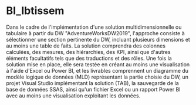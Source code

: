 # BI_Ibtissem
Dans le cadre de l'implémentation d'une solution multidimensionnelle ou tabulaire à partir du DW  "AdventureWorksDW2019", l'approche consiste à sélectionner une section pertinente du DW, incluant plusieurs dimensions et au moins une table de faits. La solution comprendra des colonnes calculées, des mesures, des hiérarchies, des KPI, ainsi que d'autres éléments facultatifs tels que des traductions et des rôles. Une fois la solution mise en place, elle sera testée en créant au moins une visualisation à l'aide d'Excel ou Power BI, et les livrables comprennent un diagramme du modèle logique de données (MLD) représentant la partie choisie du DW, un projet Visual Studio implémentant la solution (TAB), la sauvegarde de la base de données SSAS, ainsi qu'un fichier Excel ou un rapport Power BI avec au moins une visualisation exploitant les données.
